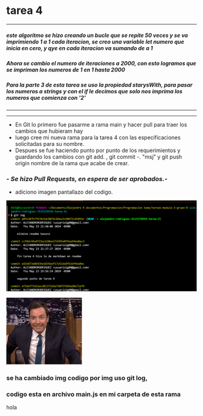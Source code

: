# tarea 4
----
#####  este algoritmo se hizo creando un bucle que se repite 50 veces y se va imprimiendo 1 a 1 cada iteracion, se creo una variable let numero que inicia en cero, y qye en cada iteracion va sumando de a 1 

##### Ahora se cambio el numero de iteraciones a 2000, con esto logramos que se impriman los numeros de 1 en 1 hasta 2000

##### Para la parte  3 de esta tarea se  uso la propiedad starysWith, para pasar los numeros a strings y con el if le decimos que solo nos imprima los numeros que comienza con '2'
_______
-------
* En Git lo primero fue pasarme a rama main y hacer pull para traer los cambios que hubieram hay
* luego cree mi nueva rama para la tarea 4 con las especificaciones solicitadas para su nombre.
* Despues se fue haciendo punto por punto de los requerimientos y guardando los cambios con git add. , git commit -. "msj" y git push origin nombre de la rama que acabe de crear.

### *- Se hizo Pull Requests, en  espera de ser **aprobados**.*-

* adiciono imagen pantallazo del codigo.

![imagen-con-mi-codigo](use-git-log.png)

![Congratuletions!!!!!](img2.gif)

### se ha cambiado img codigo por img uso git log,
### codigo esta en archivo main.js en mi carpeta de esta rama
hola